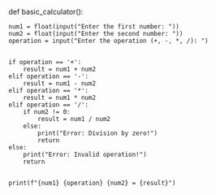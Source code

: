 def basic_calculator():
  
    num1 = float(input("Enter the first number: "))
    num2 = float(input("Enter the second number: "))
    operation = input("Enter the operation (+, -, *, /): ")

   
    if operation == '+':
        result = num1 + num2
    elif operation == '-':
        result = num1 - num2
    elif operation == '*':
        result = num1 * num2
    elif operation == '/':
        if num2 != 0:  
            result = num1 / num2
        else:
            print("Error: Division by zero!")
            return
    else:
        print("Error: Invalid operation!")
        return

  
    print(f"{num1} {operation} {num2} = {result}")
